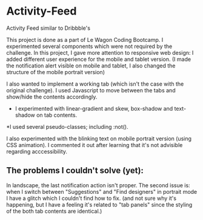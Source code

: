 # Activity-Feed
Activity Feed similar to Dribbble's

This project is done as a part of Le Wagon Coding Bootcamp. I experimented several components which were not required by the challenge. In this project, I gave more attention to
responsive web design: I added different user experience for the mobile and tablet version. (I made the notification alert visible on mobile and tablet, I also changed the structure
of the mobile portrait version)

I also wanted to implement a working tab (which isn't the case with the original challenge). I used Javascript to move between the tabs and show/hide the contents accordingly.

* I experimented with linear-gradient and skew, box-shadow and text-shadow on tab contents.

*I used several pseudo-classes; including :not().

I also experimented with the blinking text on mobile portrait version (using CSS animation). I commented it out after learning that it's not advisible regarding acccessibility.

## The problems I couldn't solve (yet): 

In landscape, the last notification action isn't proper. The second issue is: when I switch between "Suggestions" and "Find designers" in portrait mode I have a glitch which I couldn't find how to fix. (and not sure why it's happening, but I have a feeling it's related to "tab panels" since the styling of the both tab contents are identical.)
